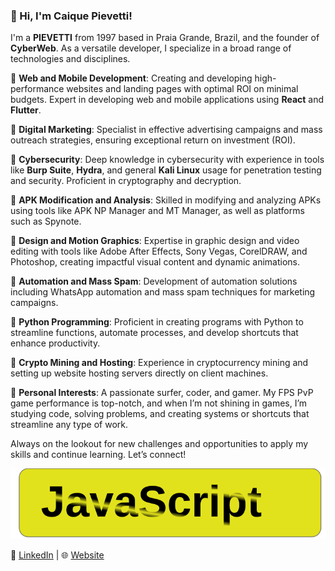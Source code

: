 ### 👋 Hi, I'm Caique Pievetti!

I'm a **PIEVETTI** from 1997 based in Praia Grande, Brazil, and the founder of **CyberWeb**. As a versatile developer, I specialize in a broad range of technologies and disciplines.

🔹 **Web and Mobile Development**: Creating and developing high-performance websites and landing pages with optimal ROI on minimal budgets. Expert in developing web and mobile applications using **React** and **Flutter**.

🔹 **Digital Marketing**: Specialist in effective advertising campaigns and mass outreach strategies, ensuring exceptional return on investment (ROI).

🔹 **Cybersecurity**: Deep knowledge in cybersecurity with experience in tools like **Burp Suite**, **Hydra**, and general **Kali Linux** usage for penetration testing and security. Proficient in cryptography and decryption.

🔹 **APK Modification and Analysis**: Skilled in modifying and analyzing APKs using tools like APK NP Manager and MT Manager, as well as platforms such as Spynote.

🔹 **Design and Motion Graphics**: Expertise in graphic design and video editing with tools like Adobe After Effects, Sony Vegas, CorelDRAW, and Photoshop, creating impactful visual content and dynamic animations.

🔹 **Automation and Mass Spam**: Development of automation solutions including WhatsApp automation and mass spam techniques for marketing campaigns.

🔹 **Python Programming**: Proficient in creating programs with Python to streamline functions, automate processes, and develop shortcuts that enhance productivity.

🔹 **Crypto Mining and Hosting**: Experience in cryptocurrency mining and setting up website hosting servers directly on client machines.

🔹 **Personal Interests**: A passionate surfer, coder, and gamer. My FPS PvP game performance is top-notch, and when I’m not shining in games, I’m studying code, solving problems, and creating systems or shortcuts that streamline any type of work.

Always on the lookout for new challenges and opportunities to apply my skills and continue learning. Let’s connect! 

![kiq_JavaScript_Icon](https://github.com/kiqPievetti/svg-icons/raw/main/JavaScript_icon_kiqPievetti.svg)


🔗 [LinkedIn]() | 🌐 [Website]()


<!---
kiqPievetti/kiqPievetti is a ✨ special ✨ repository because its `README.md` (this file) appears on your GitHub profile.
You can click the Preview link to take a look at your changes.
--->
